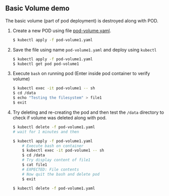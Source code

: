## Basic Volume demo

The basic volume (part of pod deployment) is destroyed along with POD.

1.  Create a new POD  using file [pod-volume.yaml](./pod-volume1.yaml).

    ```bash
    $ kubectl apply -f pod-volume1.yaml
    ```

2.  Save the file using name `pod-volume1.yaml` and deploy using `kubectl`

    ```bash
    $ kubectl apply -f pod-volume1.yaml
    $ kubectl get pod pod-volume1
    ```

3.  Execute `bash` on running pod (Enter inside pod container to verify volume)

    ```bash
    $ kubectl exec -it pod-volume1 -- sh
    $ cd /data
    $ echo "Testing the filesystem" > file1
    $ exit
    ```

4.  Try deleting and re-creating the pod and then test the `/data` directory to check if volume was deleted along with pod.

    ```bash
    $ kubectl delete -f pod-volume1.yaml
    # wait for 1 minutes and then
    
    $ kubectl apply -f pod-volume1.yaml
        # Execute bash on container 
        $ kubectl exec -it pod-volume1 -- sh
        $ cd /data
        # Try display content of file1
        $ cat file1
        # EXPECTED: File contents
        # Now quit the bash and delete pod
        $ exit
    
    $ kubectl delete -f pod-volume1.yaml
    ```